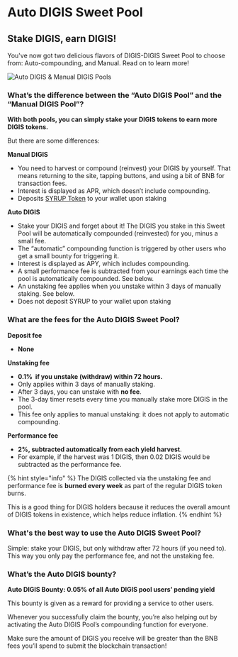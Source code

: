 # Auto DIGIS Sweet Pool

## Stake DIGIS, earn DIGIS!

You've now got two delicious flavors of DIGIS-DIGIS Sweet Pool to choose from: Auto-compounding, and Manual. Read on to learn more!

![Auto DIGIS & Manual DIGIS Pools](<../../.gitbook/assets/auto and manual pools.png>)

### What’s the difference between the “Auto DIGIS Pool” and the “Manual DIGIS Pool”? <a href="#docs-internal-guid-c4c16237-7fff-3c33-3a56-18ccd8853f86" id="docs-internal-guid-c4c16237-7fff-3c33-3a56-18ccd8853f86"></a>

**With both pools, you can simply stake your DIGIS tokens to earn more DIGIS tokens.**&#x20;

But there are some differences:

**Manual DIGIS**

* You need to harvest or compound (reinvest) your DIGIS by yourself. That means returning to the site, tapping buttons, and using a bit of BNB for transaction fees.
* Interest is displayed as APR, which doesn’t include compounding.
* Deposits [SYRUP Token](sweet-pool-faq.md#whats-sweet-token) to your wallet upon staking

**Auto DIGIS**

* Stake your DIGIS and forget about it! The DIGIS you stake in this Sweet Pool will be automatically compounded (reinvested) for you, minus a small fee.
* The “automatic” compounding function is triggered by other users who get a small bounty for triggering it.
* Interest is displayed as APY, which includes compounding.
* A small performance fee is subtracted from your earnings each time the pool is automatically compounded. See below.
* An unstaking fee applies when you unstake within 3 days of manually staking. See below.
* Does not deposit SYRUP to your wallet upon staking

### What are the fees for the Auto DIGIS Sweet Pool?

**Deposit fee**

* **None**

**Unstaking fee**&#x20;

* **0.1%  if you unstake (withdraw) within 72 hours.**
* Only applies within 3 days of manually staking.
* After 3 days, you can unstake with **no fee**.
* The 3-day timer resets every time you manually stake more DIGIS in the pool.
* This fee only applies to manual unstaking: it does not apply to automatic compounding.

**Performance fee**

* **2%, subtracted automatically from each yield harvest**.
* For example, if the harvest was 1 DIGIS, then 0.02 DIGIS would be subtracted as the performance fee.

{% hint style="info" %}
The DIGIS collected via the unstaking fee and performance fee is **burned every week** as part of the regular DIGIS token burns.&#x20;

This is a good thing for DIGIS holders because it reduces the overall amount of DIGIS tokens in existence, which helps reduce inflation.
{% endhint %}

### What's the best way to use the Auto DIGIS Sweet Pool? <a href="#docs-internal-guid-3b1f91a6-7fff-fc76-976a-3a06bada2520" id="docs-internal-guid-3b1f91a6-7fff-fc76-976a-3a06bada2520"></a>

Simple: stake your DIGIS, but only withdraw after 72 hours (if you need to). This way you only pay the performance fee, and not the unstaking fee.

### What’s the Auto DIGIS bounty?

**Auto DIGIS Bounty: 0.05% of all Auto DIGIS pool users’ pending yield**

This bounty is given as a reward for providing a service to other users.

Whenever you successfully claim the bounty, you’re also helping out by activating the Auto DIGIS Pool’s compounding function for everyone.

Make sure the amount of DIGIS you receive will be greater than the BNB fees you’ll spend to submit the blockchain transaction!
